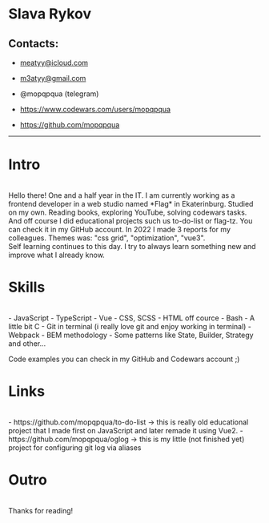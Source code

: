 # Slava Rykov
## Contacts:
 - meatyy@icloud.com
 - m3atyy@gmail.com
 - @mopqpqua (telegram)

 - https://www.codewars.com/users/mopqpqua
 - https://github.com/mopqpqua
---

# Intro
<br/>
Hello there! One and a half year in the IT. I am currently working as a frontend developer in a web studio named *Flag* in Ekaterinburg. Studied on my own. Reading books, exploring YouTube, solving codewars tasks. And off course I did educational projects such us to-do-list or flag-tz. You can check it in my GitHub account. In 2022 I made 3 reports for my colleagues. Themes was: "css grid", "optimization", "vue3".<br/>
Self learning continues to this day. I try to always learn something new and improve what I already know.

# Skills
<br/>
 - JavaScript
 - TypeScript
 - Vue
 - CSS, SCSS
 - HTML off cource
 - Bash
 - A little bit C
 - Git in terminal (i really love git and enjoy working in terminal)
 - Webpack
 - BEM methodology
 - Some patterns like State, Builder, Strategy and other...

Code examples you can check in my GitHub and Codewars account ;)

# Links
<br/>
 - https://github.com/mopqpqua/to-do-list -> this is really old educational project that I made first on JavaScript and later remade it using Vue2.
 - https://github.com/mopqpqua/oglog -> this is my little (not finished yet) project for configuring git log via aliases

# Outro
<br/>
Thanks for reading!
